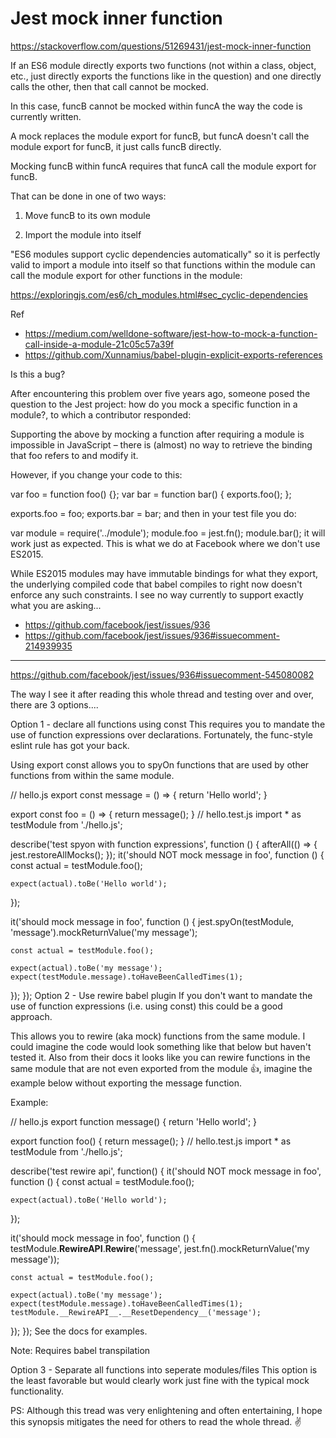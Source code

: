 # Jest mock inner function

https://stackoverflow.com/questions/51269431/jest-mock-inner-function

If an ES6 module directly exports two functions (not within a class, object, etc., just directly exports the functions like in the question) and one directly calls the other, then that call cannot be mocked.

In this case, funcB cannot be mocked within funcA the way the code is currently written.

A mock replaces the module export for funcB, but funcA doesn't call the module export for funcB, it just calls funcB directly.

Mocking funcB within funcA requires that funcA call the module export for funcB.

That can be done in one of two ways:

1. Move funcB to its own module

2. Import the module into itself

"ES6 modules support cyclic dependencies automatically" so it is perfectly valid to import a module into itself so that functions within the module can call the module export for other functions in the module:

https://exploringjs.com/es6/ch_modules.html#sec_cyclic-dependencies


Ref
- https://medium.com/welldone-software/jest-how-to-mock-a-function-call-inside-a-module-21c05c57a39f
- https://github.com/Xunnamius/babel-plugin-explicit-exports-references

Is this a bug?

After encountering this problem over five years ago, someone posed the question to the Jest project: how do you mock a specific function in a module?, to which a contributor responded:

Supporting the above by mocking a function after requiring a module is impossible in JavaScript – there is (almost) no way to retrieve the binding that foo refers to and modify it.

However, if you change your code to this:

var foo = function foo() {};
var bar = function bar() {
  exports.foo();
};

exports.foo = foo;
exports.bar = bar;
and then in your test file you do:

var module = require('../module');
module.foo = jest.fn();
module.bar();
it will work just as expected. This is what we do at Facebook where we don't use ES2015.

While ES2015 modules may have immutable bindings for what they export, the underlying compiled code that babel compiles to right now doesn't enforce any such constraints. I see no way currently to support exactly what you are asking...

- https://github.com/facebook/jest/issues/936
- https://github.com/facebook/jest/issues/936#issuecomment-214939935

---

https://github.com/facebook/jest/issues/936#issuecomment-545080082


The way I see it after reading this whole thread and testing over and over, there are 3 options....

Option 1 - declare all functions using const
This requires you to mandate the use of function expressions over declarations. Fortunately, the func-style eslint rule has got your back.

Using export const allows you to spyOn functions that are used by other functions from within the same module.

// hello.js
export const message = () => {
  return 'Hello world';
}

export const foo = () => {
  return message();
}
// hello.test.js
import * as testModule from './hello.js';

describe('test spyon with function expressions', function () {
  afterAll(() => {
    jest.restoreAllMocks();
  });
  it('should NOT mock message in foo', function () {
    const actual = testModule.foo();

    expect(actual).toBe('Hello world');
  });

  it('should mock message in foo', function () {
    jest.spyOn(testModule, 'message').mockReturnValue('my message');

    const actual = testModule.foo();
    
    expect(actual).toBe('my message');
    expect(testModule.message).toHaveBeenCalledTimes(1);
  });
});
Option 2 - Use rewire babel plugin
If you don't want to mandate the use of function expressions (i.e. using const) this could be a good approach.

This allows you to rewire (aka mock) functions from the same module. I could imagine the code would look something like that below but haven't tested it. Also from their docs it looks like you can rewire functions in the same module that are not even exported from the module 👍, imagine the example below without exporting the message function.

Example:

// hello.js
export function message() {
  return 'Hello world';
}

export function foo() {
  return message();
}
// hello.test.js
import * as testModule from './hello.js';

describe('test rewire api', function() {
  it('should NOT mock message in foo', function () {
    const actual = testModule.foo();

    expect(actual).toBe('Hello world');
  });

  it('should mock message in foo', function () {
    testModule.__RewireAPI__.__Rewire__('message', jest.fn().mockReturnValue('my message'));

    const actual = testModule.foo();
    
    expect(actual).toBe('my message');
    expect(testModule.message).toHaveBeenCalledTimes(1);
    testModule.__RewireAPI__.__ResetDependency__('message');
  });
});
See the docs for examples.

Note: Requires babel transpilation

Option 3 - Separate all functions into seperate modules/files
This option is the least favorable but would clearly work just fine with the typical mock functionality.

PS: Although this tread was very enlightening and often entertaining, I hope this synopsis mitigates the need for others to read the whole thread. ✌️